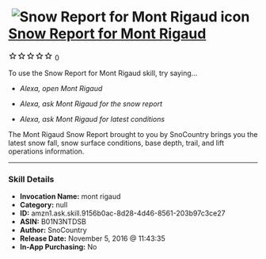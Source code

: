 # &nbsp;<img src="skill_icon" alt="Snow Report for Mont Rigaud icon" width="36"> [Snow Report for Mont Rigaud](http://alexa.amazon.com/#skills/amzn1.ask.skill.9156b0ac-8d28-4d46-8561-203b97c3ce27)
![0 stars](../../images/ic_star_border_black_18dp_1x.png)![0 stars](../../images/ic_star_border_black_18dp_1x.png)![0 stars](../../images/ic_star_border_black_18dp_1x.png)![0 stars](../../images/ic_star_border_black_18dp_1x.png)![0 stars](../../images/ic_star_border_black_18dp_1x.png) 0

To use the Snow Report for Mont Rigaud skill, try saying...

* *Alexa, open Mont Rigaud*

* *Alexa, ask Mont Rigaud for the snow report*

* *Alexa, ask Mont Rigaud for latest conditions*

The Mont Rigaud Snow Report brought to you by SnoCountry brings you the latest snow fall, snow surface conditions,  base depth, trail, and lift operations information.

***

### Skill Details

* **Invocation Name:** mont rigaud
* **Category:** null
* **ID:** amzn1.ask.skill.9156b0ac-8d28-4d46-8561-203b97c3ce27
* **ASIN:** B01N3NTDSB
* **Author:** SnoCountry
* **Release Date:** November 5, 2016 @ 11:43:35
* **In-App Purchasing:** No
